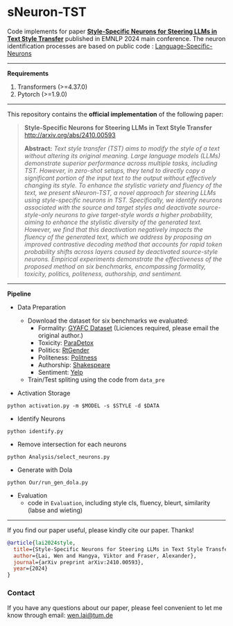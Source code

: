 # **sNeuron-TST**

Code implements for paper **[Style-Specific Neurons for Steering LLMs in Text Style Transfer](http://arxiv.org/abs/2410.00593)** published in EMNLP 2024 main conference.
The neuron identification processes are based on public code : [Language-Specific-Neurons](https://github.com/RUCAIBox/Language-Specific-Neurons)

---

**Requirements**

1. Transformers (>=4.37.0)
2. Pytorch (>=1.9.0)

---

This repository contains the **official implementation** of the following paper:

> **Style-Specific Neurons for Steering LLMs in Text Style Transfer** http://arxiv.org/abs/2410.00593
>
> **Abstract:** _Text style transfer (TST) aims to modify the style of a text without altering its original meaning. Large language models (LLMs) demonstrate superior performance across multiple tasks, including TST. However, in zero-shot setups, they tend to directly copy a significant portion of the input text to the output without effectively changing its style. To enhance the stylistic variety and fluency of the text, we present sNeuron-TST, a novel approach for steering LLMs using style-specific neurons in TST. Specifically, we identify neurons associated with the source and target styles and deactivate source-style-only neurons to give target-style words a higher probability, aiming to enhance the stylistic diversity of the generated text. However, we find that this deactivation negatively impacts the fluency of the generated text, which we address by proposing an improved contrastive decoding method that accounts for rapid token probability shifts across layers caused by deactivated source-style neurons. Empirical experiments demonstrate the effectiveness of the proposed method on six benchmarks, encompassing formality, toxicity, politics, politeness, authorship, and sentiment._

---
**Pipeline**

+ Data Preparation
   + Download the dataset for six benchmarks we evaluated:
        - Formality: [GYAFC Dataset](https://github.com/raosudha89/GYAFC-corpus) (Liciences required, please email the original author.)
        - Toxicity: [ParaDetox](https://github.com/s-nlp/paradetox)
        - Politics: [RtGender](https://nlp.stanford.edu/robvoigt/rtgender/)
        - Politeness: [Politness](https://github.com/tag-and-generate/politeness-dataset)
        - Authorship: [Shakespeare](https://github.com/harsh19/Shakespearizing-Modern-English)
        - Sentiment: [Yelp](https://www.yelp.com/dataset)
    + Train/Test spliting using the code from ```data_pre```

+ Activation Storage
```
python activation.py -m $MODEL -s $STYLE -d $DATA
```
+ Identify Neurons
```
python identify.py
```
+ Remove intersection for each neurons
```
python Analysis/select_neurons.py
```

+ Generate with Dola
```
python Our/run_gen_dola.py
```
+ Evaluation
    - code in ```Evaluation```, including style cls, fluency, bleurt, similarity (labse and wieting)

****
If you find our paper useful, please kindly cite our paper. Thanks!
```bibtex
@article{lai2024style,
  title={Style-Specific Neurons for Steering LLMs in Text Style Transfer},
  author={Lai, Wen and Hangya, Viktor and Fraser, Alexander},
  journal={arXiv preprint arXiv:2410.00593},
  year={2024}
}
```
   
### Contact
If you have any questions about our paper, please feel convenient to let me know through email: [wen.lai@tum.de](mailto:wen.lai@tum.de) 

   

